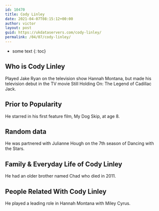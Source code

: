 ```yaml
---
id: 10470
title: Cody Linley
date: 2021-04-07T08:15:12+00:00
author: victor
layout: post
guid: https://ukdataservers.com/cody-linley/
permalink: /04/07/cody-linley/
---
```


* some text
{: toc}


## Who is Cody Linley



Played Jake Ryan on the television show Hannah Montana, but made his television debut in the TV movie Still Holding On: The Legend of Cadillac Jack.

                
                
                
## Prior to Popularity



He starred in his first feature film, My Dog Skip, at age 8.

                
                
                
## Random data



He was partnered with Julianne Hough on the 7th season of Dancing with the Stars.

                
                
                
## Family & Everyday Life of Cody Linley



He had an older brother named Chad who died in 2011.

                
                
                
## People Related With Cody Linley



He played a leading role in Hannah Montana with Miley Cyrus.

                
              
            
          
          
          